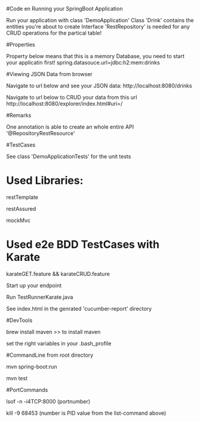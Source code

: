 #Code en Running your SpringBoot Application

Run your application with class 'DemoApplication'
Class 'Drink' contains the entities you're about to create
Interface 'RestRepository' is needed for any CRUD operations for the partical table!

#Properties

Property below means that this is a memory Database, you need to start your applicatin first!
spring.datasouce.url=jdbc:h2:mem:drinks

#Viewing JSON Data from browser

Navigate to url below and see your JSON data:
http://localhost:8080/drinks

Navigate to url below to CRUD your data from this url
http://localhost:8080/explorer/index.html#uri=/

#Remarks

One annotation is able to create an whole entire API '@RepositoryRestResource'


#TestCases

See class 'DemoApplicationTests' for the unit tests

# Used Libraries:

restTemplate

restAssured

mockMvc

# Used e2e BDD TestCases with Karate

karateGET.feature && karateCRUD.feature

Start up your endpoint

Run TestRunnerKarate.java

See index.html in the genrated 'cucumber-report' directory

#DevTools

brew install maven >> to install maven

set the right variables in your .bash_profile

#CommandLine from root directory

mvn spring-boot:run

mvn test

#PortCommands

lsof -n -i4TCP:8000 (portnumber)

kill -9 68453 (number is PID value from the list-command above)



